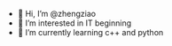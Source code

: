 - 👋 Hi, I’m @zhengziao
- 👀 I’m interested in IT beginning
- 🌱 I’m currently learning c++ and python

<!---
zhengziao/zhengziao is a ✨ special ✨ repository because its `README.md` (this file) appears on your GitHub profile.
You can click the Preview link to take a look at your changes.
--->
